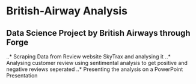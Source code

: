 # British-Airway Analysis
## Data Science Project by British Airways through Forge
..* Scraping Data from Review website SkyTrax and analysing it
..* Analysing customer review using sentimental analysis to get positive and negative reviews seperated
..* Presenting the analysis on a PowerPoint Presentation
